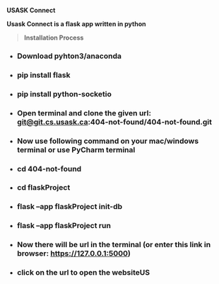 **USASK Connect**

**Usask Connect is a flask app written in python**

> **Installation Process**


- ### Download pyhton3/anaconda
- ### pip install flask
- ### pip install python-socketio
- ### Open terminal and clone the given url:  git@git.cs.usask.ca:404-not-found/404-not-found.git
- ### Now use following command on your mac/windows terminal or use PyCharm terminal
- ### cd 404-not-found
- ### cd flaskProject
- ### flask –app flaskProject init-db
- ### flask –app flaskProject run
- ### Now there will be url in the terminal (or enter this link in browser: https://127.0.0.1:5000)
- ### click on the url to open the websiteUS
